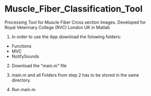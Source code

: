 # Muscle_Fiber_Classification_Tool
Processing Tool for Muscle Fiber Cross section Images. Developed for Royal Veterinary College (RVC) London UK in Matlab

1. In order to use the App download the folowing folders:
  - Functions
  - MVC
  - NotifySounds

2. Download the "main.m" file 

3. main.m and all Folders from step 2 has to be stored in the same directory.

4. Run main.m

